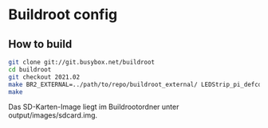# Buildroot config

## How to build

```bash
git clone git://git.busybox.net/buildroot
cd buildroot
git checkout 2021.02
make BR2_EXTERNAL=../path/to/repo/buildroot_external/ LEDStrip_pi_defconfig
make
```

Das SD-Karten-Image liegt im Buildrootordner unter output/images/sdcard.img.
